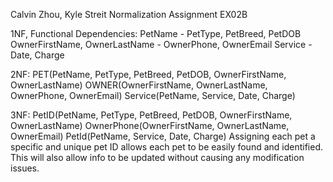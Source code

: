 Calvin Zhou, Kyle Streit
Normalization Assignment EX02B


1NF, Functional Dependencies:
PetName - PetType, PetBreed, PetDOB
OwnerFirstName, OwnerLastName - OwnerPhone, OwnerEmail
Service - Date, Charge

2NF: 
PET(PetName, PetType, PetBreed, PetDOB, OwnerFirstName, OwnerLastName)
OWNER(OwnerFirstName, OwnerLastName, OwnerPhone, OwnerEmail)
Service(PetName, Service, Date, Charge)

3NF:
PetID(PetName, PetType, PetBreed, PetDOB, OwnerFirstName, OwnerLastName)
OwnerPhone(OwnerFirstName, OwnerLastName, OwnerEmail)
PetId(PetName, Service, Date, Charge)
Assigning each pet a specific and unique pet ID allows each pet to be easily found and identified. This will also allow info to be updated without causing any modification issues. 
